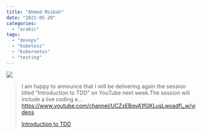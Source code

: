 ```yaml
---
title: "Ahmed Misbah"
date: "2021-05-20"
categories: 
  - "arabic"
tags: 
  - "devops"
  - "kubeless"
  - "kubernetes"
  - "testing"
---
```


![](https://yt3.ggpht.com/ytc/AAUvwnislrdDU7rCA5-Ai86B3FgvNh8FReMcIHWitw=s176-c-k-c0x00ffffff-no-rj)

> I am happy to announce that I will be delivering again the session titled “Introduction to TDD” on YouTube next week.The session will include a live coding e... https://www.youtube.com/channel/UCZxEBqvA1fGKLusLwoadf\_w/videos
> 
> [Introduction to TDD](https://www.youtube.com/channel/UCZxEBqvA1fGKLusLwoadf_w/videos)
